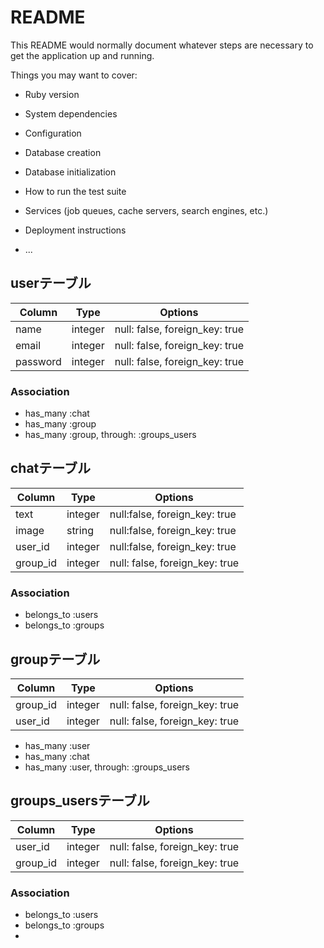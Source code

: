 # README

This README would normally document whatever steps are necessary to get the
application up and running.

Things you may want to cover:

* Ruby version

* System dependencies

* Configuration

* Database creation

* Database initialization

* How to run the test suite

* Services (job queues, cache servers, search engines, etc.)

* Deployment instructions

* ...

## userテーブル
  |Column|Type|Options|
  |------|----|-------|
  |name|integer|null: false, foreign_key: true|
  |email|integer|null: false, foreign_key: true|
  |password|integer|null: false, foreign_key: true|

### Association
 - has_many :chat
 - has_many :group
 - has_many :group, through: :groups_users

 ## chatテーブル
 |Column|Type|Options|
 |------|----|-------|
 |text|integer|null:false, foreign_key: true|
 |image|string|null:false, foreign_key: true|
 |user_id|integer|null:false, foreign_key: true|
 |group_id|integer|null: false, foreign_key: true|

  ### Association
 - belongs_to :users
 - belongs_to :groups

 ## groupテーブル
 Column|Type|Options|
|------|----|-------|
|group_id|integer|null: false, foreign_key: true|
|user_id|integer|null: false, foreign_key: true|

- has_many :user
- has_many :chat
- has_many :user, through: :groups_users

## groups_usersテーブル

|Column|Type|Options|
|------|----|-------|
|user_id|integer|null: false, foreign_key: true|
|group_id|integer|null: false, foreign_key: true|

### Association
- belongs_to :users
- belongs_to :groups
- 
